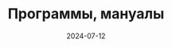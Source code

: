 ---
title: "Программы, мануалы"
date: 2024-07-12
tags: ["Программы", "Мануалы"]
language: 'ru-Ru'
---